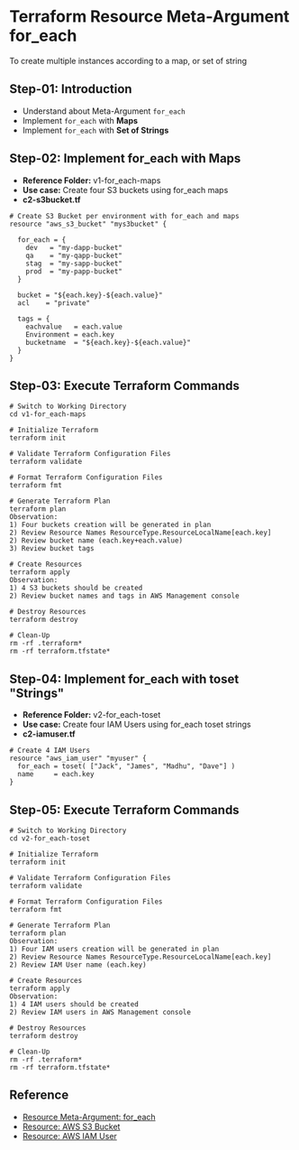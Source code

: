# Terraform Resource Meta-Argument for_each
To create multiple instances according to a map, or set of string 

## Step-01: Introduction
- Understand about Meta-Argument `for_each`
- Implement `for_each` with **Maps**
- Implement `for_each` with **Set of Strings**

## Step-02: Implement for_each with Maps
- **Reference Folder:** v1-for_each-maps
- **Use case:** Create four S3 buckets using for_each maps 
- **c2-s3bucket.tf**
```t
# Create S3 Bucket per environment with for_each and maps
resource "aws_s3_bucket" "mys3bucket" {

  for_each = {
    dev   = "my-dapp-bucket"
    qa    = "my-qapp-bucket"
    stag  = "my-sapp-bucket"    
    prod  = "my-papp-bucket"        
  }  

  bucket = "${each.key}-${each.value}"
  acl    = "private"

  tags = {
    eachvalue   = each.value
    Environment = each.key
    bucketname  = "${each.key}-${each.value}"
  }
}
```

## Step-03: Execute Terraform Commands
```t
# Switch to Working Directory
cd v1-for_each-maps

# Initialize Terraform
terraform init

# Validate Terraform Configuration Files
terraform validate

# Format Terraform Configuration Files
terraform fmt

# Generate Terraform Plan
terraform plan
Observation: 
1) Four buckets creation will be generated in plan
2) Review Resource Names ResourceType.ResourceLocalName[each.key]
2) Review bucket name (each.key+each.value)
3) Review bucket tags

# Create Resources
terraform apply
Observation: 
1) 4 S3 buckets should be created
2) Review bucket names and tags in AWS Management console

# Destroy Resources
terraform destroy

# Clean-Up 
rm -rf .terraform*
rm -rf terraform.tfstate*
```


## Step-04: Implement for_each with toset "Strings"
- **Reference Folder:** v2-for_each-toset
- **Use case:** Create four IAM Users using for_each toset strings 
- **c2-iamuser.tf**
```t
# Create 4 IAM Users
resource "aws_iam_user" "myuser" {
  for_each = toset( ["Jack", "James", "Madhu", "Dave"] )
  name     = each.key
}
```

## Step-05: Execute Terraform Commands
```t
# Switch to Working Directory
cd v2-for_each-toset

# Initialize Terraform
terraform init

# Validate Terraform Configuration Files
terraform validate

# Format Terraform Configuration Files
terraform fmt

# Generate Terraform Plan
terraform plan
Observation: 
1) Four IAM users creation will be generated in plan
2) Review Resource Names ResourceType.ResourceLocalName[each.key]
2) Review IAM User name (each.key)

# Create Resources
terraform apply
Observation: 
1) 4 IAM users should be created
2) Review IAM users in AWS Management console

# Destroy Resources
terraform destroy

# Clean-Up 
rm -rf .terraform*
rm -rf terraform.tfstate*
```

## Reference
- [Resource Meta-Argument: for_each](https://www.terraform.io/docs/language/meta-arguments/for_each.html)
- [Resource: AWS S3 Bucket](https://registry.terraform.io/providers/hashicorp/aws/latest/docs/resources/s3_bucket)
- [Resource: AWS IAM User](https://registry.terraform.io/providers/hashicorp/aws/latest/docs/resources/iam_user)
